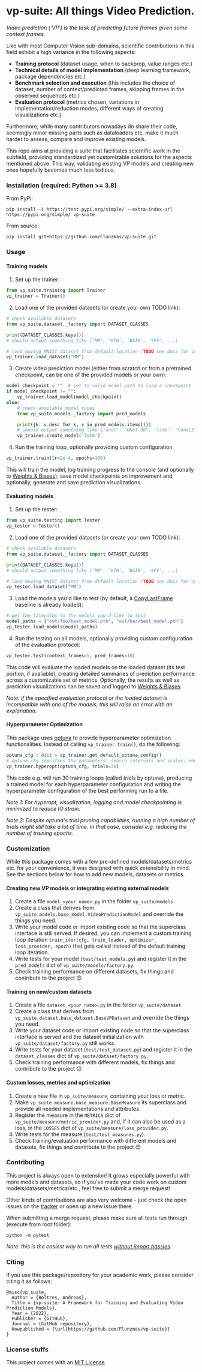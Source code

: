 # vp-suite: All things Video Prediction.

_Video prediction ('VP') is the task of predicting future frames given some context frames._

Like with most Computer Vision sub-domains, scientific contributions in this field exhibit a high variance in the following aspects:
- **Training protocol** (dataset usage, when to backprop, value ranges etc.)
- **Technical details of model implementation** (deep learning framework, package dependencies etc.) 
- **Benchmark selection and execution** (this includes the choice of dataset, number of context/predicted frames, skipping frames in the observed sequences etc.)
- **Evaluation protocol** (metrics chosen, variations in implementation/reduction modes, different ways of creating visualizations etc.)

Furthermore, while many contributors nowadays do share their code, seemingly minor missing parts such as dataloaders etc. make it much harder to assess, compare and improve existing models.  

This repo aims at providing a suite that facilitates scientific work in the subfield, providing standardized yet customizable solutions for the aspects mentioned above. This way, validating existing VP models and creating new ones hopefully becomes much less tedious.

### Installation (required: Python >= 3.8)

From PyPi: 
```
pip install -i https://test.pypi.org/simple/ --extra-index-url https://pypi.org/simple/ vp-suite
```

From source:
```
pip install git+https://github.com/Flunzmas/vp-suite.git
```

### Usage

#### Training models

1. Set up the trainer:
```python
from vp_suite.training import Trainer
vp_trainer = Trainer()
```

2. Load one of the provided datasets (or create your own TODO link):

```python
# check available datasets
from vp_suite.dataset._factory import DATASET_CLASSES

print(DATASET_CLASSES.keys())
# should output something like ['MM', 'KTH', 'BAIR', 'SPV', ...]

# load moving MNIST dataset from default location (TODO see docs for customization options)
vp_trainer.load_dataset("MM")
```

3. Create video prediction model (either from scratch or from a pretrained checkpoint, can be one of the provided models or your own):

```python
model_checkpoint = ""  # set to valid model path to load a checkpoint
if model_checkpoint != "":
    vp_trainer.load_model(model_checkpoint)
else:
    # check available model types
    from vp_suite.models._factory import pred_models

    print({k: v.desc for k, v in pred_models.items()})
    # should output something like {'unet': "UNet-3D", 'lstm': "ConvLSTM", ...}
    vp_trainer.create_model('lstm')
```

4. Run the training loop, optionally providing custom configuration
```python
vp_trainer.train(lr=2e-4, epochs=100)
```

This will train the model, log training progress to the console (and optionally to [Weights & Biases](https://wandb.ai)),
save model checkpoints on improvement and, optionally, generate and save prediction visualizations.

#### Evaluating models

1. Set up the tester:
```python
from vp_suite.testing import Tester
vp_tester = Tester()
```

2. Load one of the provided datasets (or create your own TODO link):

```python
# check available datasets
from vp_suite.dataset._factory import DATASET_CLASSES

print(DATASET_CLASSES.keys())
# should output something like ['MM', 'KTH', 'BAIR', 'SPV', ...]

# load moving MNIST dataset from default location (TODO see docs for customization options)
vp_tester.load_dataset("MM")
```

3. Load the models you'd like to test (by default, a [CopyLastFrame](https://github.com/Flunzmas/vp-suite/blob/main/vp_suite/models/model_copy_last_frame.py) baseline is already loaded):
```python
# get the filepaths to the models you'd like to test
model_paths = ["out/foo/best_model.pth", "out/bar/best_model.pth"]
vp_tester.load_models(model_paths)
```

4. Run the testing on all models, optionally providing custom configuration of the evaluation protocol:
```python
vp_tester.test(context_frames=5, pred_frames=10)
```

This code will evaluate the loaded models on the loaded dataset (its test portion, if avaliable), creating detailed summaries of prediction performance across a customizable set of metrics.
Optionally, the results as well as prediction visualizations can be saved and logged to [Weights & Biases](https://wandb.ai).

_Note: if the specified evaluation protocol or the loaded dataset is incompatible with one of the models, this will raise an error with an explanation._ 

#### Hyperparameter Optimization

This package uses [optuna](https://github.com/optuna/optuna) to provide hyperparameter optimization functionalities.
Instead of calling `vp_trainer.train()`, do the following:
```python
optuna_cfg : dict = vp_trainer.get_default_optuna_config()
# optuna_cfg specifies the parameters' search intervals and scales; modify as you wish.
vp_trainer.hyperopt(optuna_cfg, trials=30)
```
This code e.g. will run 30 training loops (called _trials_ by optuna), producing a trained model for each hyperparameter configuration and writing the hyperparameter configuration of the best performing run to a file.

_Note 1: For hyperopt, visualization, logging and model checkpointing is minimized to reduce IO strain._

_Note 2: Despite optuna's trial pruning capabilities, running a high number of trials might still take a lot of time.
In that case, consider e.g. reducing the number of training epochs._

### Customization

While this package comes with a few pre-defined models/datasets/metrics etc. for your convenience, it was designed with quick extensibility in mind. See the sections below for how to add new models, datasets or metrics.

#### Creating new VP models or integrating existing external models 

1. Create a file `model_<your name>.py` in the folder `vp_suite/models`.
2. Create a class that derives from `vp_suite.models.base_model.VideoPredictionModel` and override the things you need.
3. Write your model code or import existing code so that the superclass interface is still served. If desired, you can implement a custom training loop iteration `train_iter(cfg, train_loader, optimizer, loss_provider, epoch)` that gets called instead of the default training loop iteration.
4. Write tests for your model (`test/test_models.py`) and register it in the `pred_models` dict of `vp_suite/models/factory.py`.
5. Check training performance on different datasets, fix things and contribute to the project 😊

#### Training on new/custom datasets

1. Create a file `dataset_<your name>.py` in the folder `vp_suite/dataset`.
2. Create a class that derives from `vp_suite.dataset.base_dataset.BaseVPDataset` and override the things you need.
3. Write your dataset code or import existing code so that the superclass interface is served and the dataset initialization with `vp_suite/dataset/factory.py` still works.
4. Write tests for your dataset (`test/test_dataset.py`) and register it in the `dataset_classes` dict of `vp_suite/dataset/factory.py`.
5. Check training performance with different models, fix things and contribute to the project 😊

#### Custom losses, metrics and optimization

1. Create a new file in `vp_suite/measure`, containing your loss or metric.
2. Make `vp_suite.measure.base_measure.BaseMeasure` its superclass and provide all needed implementations and attributes.
3. Register the measure in the `METRICS` dict of `vp_suite/measure/metric_provider.py` and, if it can also be used as a loss, in the `LOSSES` dict of `vp_suite/measure/loss_provider.py`.
4. Write tests for the measure (`test/test_measures.py`).
5. Check training/evaluation performance with different models and datasets, fix things and contribute to the project 😊

### Contributing

This project is always open to extension! It grows especially powerful with more models and datasets, so if you've made your code work on custom models/datasets/metrics/etc., feel free to submit a merge request!

Other kinds of contributions are also very welcome - just check the open issues on the
[tracker](https://github.com/Flunzmas/vp-suite/issues) or open up a new issue there.

When submitting a merge request, please make sure all tests run through (execute from root folder):
```
python -m pytest
```
_Note: this is the easiest way to run all tests [without import hassles](https://docs.pytest.org/en/latest/explanation/pythonpath.html#invoking-pytest-versus-python-m-pytest)._

### Citing

If you use this package/repository for your academic work, please consider citing it as follows:

```
@misc{vp_suite,
  Author = {Boltres, Andreas},
  Title = {vp-suite: A Framework for Training and Evaluating Video Prediction Models},
  Year = {2022},
  Publisher = {GitHub},
  Journal = {GitHub repository},
  Howpublished = {\url{https://github.com/Flunzmas/vp-suite}}
}
```

### License stuffs

This project comes with an [MIT License](https://github.com/Flunzmas/vp-suite/blob/main/LICENSE).

